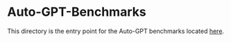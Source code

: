 # Auto-GPT-Benchmarks
This directory is the entry point for the Auto-GPT benchmarks located [here](https://github.com/Significant-Gravitas/Auto-GPT-Benchmarks/blob/master/.github/workflows/ci.yml).
